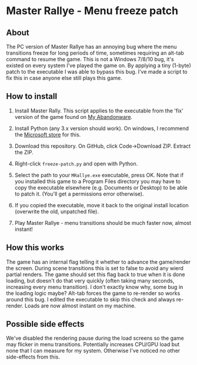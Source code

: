 # Master Rallye - Menu freeze patch

## About

The PC version of Master Rallye has an annoying bug where the menu transitions freeze for long periods of time, sometimes requiring an alt-tab command to resume the game. This is not a Windows 7/8/10 bug, it's existed on every system I've played the game on.
By applying a tiny (1-byte) patch to the executable I was able to bypass this bug. 
I've made a script to fix this in case anyone else still plays this game.

## How to install

1. Install Master Rally. This script applies to the executable from the 'fix' version of the game found on [My Abandonware](https://www.myabandonware.com/game/master-rallye-dpg).

1. Install Python (any 3.x version should work). On windows, I recommend the [Microsoft store](https://apps.microsoft.com/store/search?hl=en-us&gl=US&publisher=Python%20Software%20Foundation) for this.

2. Download this repository. On GitHub, click Code->Download ZIP. Extract the ZIP.

3. Right-click `freeze-patch.py` and open with Python.

4. Select the path to your `MRallye.exe` executable, press OK. Note that if you installed this game to a Program Files directory you may have to copy the executable elsewhere (e.g. Documents or Desktop) to be able to patch it. (You'll get a permissions error otherwise).

5. If you copied the executable, move it back to the original install location (overwrite the old, unpatched file).

6. Play Master Rallye - menu transitions should be much faster now, almost instant!

## How this works

The game has an internal flag telling it whether to advance the game/render the screen. During scene transitions this is set to false to avoid any wierd partial renders. The game should set this flag back to true when it is done loading, but doesn't do that very quickly (often taking many seconds, increasing every menu transition). I don't exactly know why, some bug in the loading logic maybe? Alt-tab forces the game to re-render so works around this bug. I edited the executable to skip this check and always re-render. Loads are now almost instant on my machine.

## Possible side effects

We've disabled the rendering pause during the load screens so the game may flicker in menu transitions. Potentially increases CPU/GPU load but none that I can measure for my system. Otherwise I've noticed no other side-effects from this.
